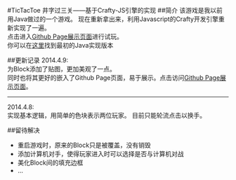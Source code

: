 #TicTacToe 井字过三关——基于Crafty-JS引擎的实现
##简介
该游戏是我以前用Java做过的一个游戏。
现在重新拿出来，利用Javascript的Crafty开发引擎重新实现了一遍。<br>
点击进入[Github Page展示页面](http://neilli1992.github.io/TicTacToe-In-Crafty/)进行试玩。<br>
你可以在[这里](https://github.com/NeilLi1992/TicTacToe-GUI)找到最初的Java实现版本

##更新记录
2014.4.9:<br>
为Block添加了贴图，更加美观了一点。<br>
同时也将其更好的嵌入了Github Page页面，易于展示。点击访问[Github Page展示页面](http://neilli1992.github.io/TicTacToe-In-Crafty/)。
***
2014.4.8: <br>
实现基本逻辑，用简单的色块表示两位玩家。
目前只能轮流点击以换手。

##留待解决
* 重启游戏时，原来的Block只是被覆盖，没有销毁
* 添加计算机对手，使得玩家进入时可以选择是否与计算机对战
* 美化Block间的填充边框
* ...
